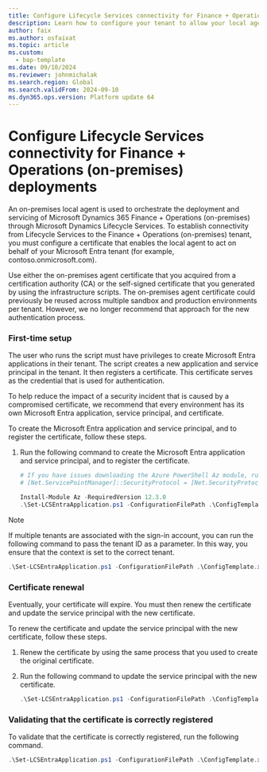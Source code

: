 ```yaml
---
title: Configure Lifecycle Services connectivity for Finance + Operations (on-premises) deployments
description: Learn how to configure your tenant to allow your local agent to authenticate with Microsoft Dynamics Lifecycle Services.
author: faix
ms.author: osfaixat
ms.topic: article
ms.custom: 
  - bap-template
ms.date: 09/10/2024
ms.reviewer: johnmichalak
ms.search.region: Global
ms.search.validFrom: 2024-09-10
ms.dyn365.ops.version: Platform update 64
---
```


# Configure Lifecycle Services connectivity for Finance + Operations (on-premises) deployments

An on-premises local agent is used to orchestrate the deployment and servicing of Microsoft Dynamics 365 Finance + Operations (on-premises) through Microsoft Dynamics Lifecycle Services. To establish connectivity from Lifecycle Services to the Finance + Operations (on-premises) tenant, you must configure a certificate that enables the local agent to act on behalf of your Microsoft Entra tenant (for example, contoso.onmicrosoft.com).

Use either the on-premises agent certificate that you acquired from a certification authority (CA) or the self-signed certificate that you generated by using the infrastructure scripts. The on-premises agent certificate could previously be reused across multiple sandbox and production environments per tenant. However, we no longer recommend that approach for the new authentication process.

### First-time setup

The user who runs the script must have privileges to create Microsoft Entra applications in their tenant. The script creates a new application and service principal in the tenant. It then registers a certificate. This certificate serves as the credential that is used for authentication.

To help reduce the impact of a security incident that is caused by a compromised certificate, we recommend that every environment has its own Microsoft Entra application, service principal, and certificate.

To create the Microsoft Entra application and service principal, and to register the certificate, follow these steps.

1. Run the following command to create the Microsoft Entra application and service principal, and to register the certificate.

    ```powershell
    # If you have issues downloading the Azure PowerShell Az module, run the following:
    # [Net.ServicePointManager]::SecurityProtocol = [Net.SecurityProtocolType]::Tls12
    
    Install-Module Az -RequiredVersion 12.3.0
    .\Set-LCSEntraApplication.ps1 -ConfigurationFilePath .\ConfigTemplate.xml -ApplicationDisplayName 'Display name of the application'
    ```

> [!NOTE]
> If multiple tenants are associated with the sign-in account, you can run the following command to pass the tenant ID as a parameter. In this way, you ensure that the context is set to the correct tenant.
>
> ```powershell
> .\Set-LCSEntraApplication.ps1 -ConfigurationFilePath .\ConfigTemplate.xml -ApplicationDisplayName 'Display name of the application' -TenantId 'xxxx-xxxx-xxxx-xxxx'
> ```

### Certificate renewal

Eventually, your certificate will expire. You must then renew the certificate and update the service principal with the new certificate.

To renew the certificate and update the service principal with the new certificate, follow these steps.

1. Renew the certificate by using the same process that you used to create the original certificate.
1. Run the following command to update the service principal with the new certificate.

    ```powershell
    .\Set-LCSEntraApplication.ps1 -ConfigurationFilePath .\ConfigTemplate.xml -RotateCertificate
    ```

### Validating that the certificate is correctly registered

To validate that the certificate is correctly registered, run the following command.

```powershell
.\Set-LCSEntraApplication.ps1 -ConfigurationFilePath .\ConfigTemplate.xml -Test
```